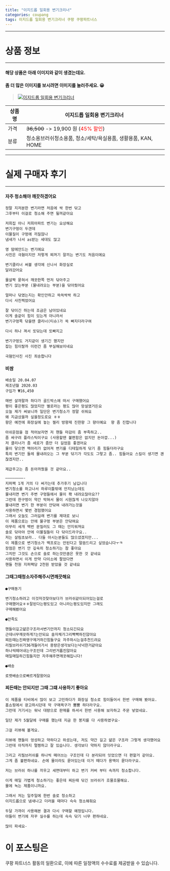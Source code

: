 ```yaml
---
title: "이지드롭 일회용 변기크리너"
categories: coupang
tags: 이지드롭 일회용 변기크리너 쿠팡 쿠팡파트너스
---
```

---

# 상품 정보

---

#### 해당 상품은 아래 이미지와 같이 생겼는데요. 
#### 좀 더 많은 이미지를 보시려면 이미지를 눌러주세요. 😀
> [![이지드롭 일회용 변기크리너](https://static.coupangcdn.com/image/affiliate/banner/ae36bb8d04c79302a64361e046e5ac65@2x.jpg)](https://coupa.ng/bPA6vk)

상품명 | 이지드롭 일회용 변기크리너
-------|-------
가격 | ~~36,500~~ -> 19,900 원 (<span style="color:red">45% 할인</span>)
분류 | 청소용브러쉬청소용품, 청소/세탁/욕실용품, 생활용품, KAN, HOME

---

# 실제 구매자 후기

---


####    자주 청소해야 깨끗하겠어요
    정말 지저분한 변기라면 처음에 싹 한번 닦고
    그후부터 이걸로 청소해 주면 될꺼같아요
    
    저희집 아니 저희아파트 변기는 요상해요
    변기구멍이 두갠데 
    이물질이 구멍에 끼질않나
    냄새가 나서 as받는 세대도 많고
    
    영 맘에안드는 변기에요
    사진은 극혐이지만 저렇게 찌꺼기 잘끼는 변기도 처음이에요
    
    변기클리너 써볼 생각에 신나서 화장실로
    달려갔어요
    
    물살짝 묻혀서 깨끗한쪽 먼저 닦아주고
    변기 앉는부분 (물내려오는 부분)을 닦아줬어요
    
    얼마나 닦였는지는 확인안하고 쓱쓱싹싹 하고
    다시 사진찍었어요
    
    잘 닦이긴 하는데 조금은 남아있네요
    이게 솔같이 힘이 있는게 아니라서
    변기구멍쪽 닦을땐 클리너(티슈)가 쏙 빠지더라구여
    
    다시 하나 껴서 또닦는데 또빠지고
    
    변기구멍도 거지같이 생기긴 했지만
    잡는 힘이랄까 이런건 좀 부실해보이네요
    
    극혐인사진 사진 죄송합니다

####    비쌈
    배송일 20.04.07
    제조년월 2020.03
    구입가 ₩16,450
    
    매번 살까말까 하다가 골드박스에 떠서 구매했어요
    평이 좋은평도 많았지만 별로라는 평도 많아 망설였거든요
    오늘 제가 써보니까 일단은 변기청소가 정말 쉬워요
    왜 지금샀을까 싶을정도로요 ㅎㅎ
    향은 예전에 화장실에 놓는 젤리 방향제 진한향 그 향이예요  향 좀 진합니다
    
    아쉬운점을 점 적어보자면 저 핸들 마감이 좀 부족하고.. 
    좀 싸구려 플라스틱이구요 (사용할땐 불편함은 없지만 돈아깝...)
    저 클리너가 좀 세로가 좀만 더 길었음 좋겠어요 
    물이 닿으면 멕아리가 없어져 변기를 디테일하게 닦기 좀 힘들더라구요 
    특히 변기안 둘레 물내려오는 그 부분 닦기가 각도도 그렇고 좀.. 힘들어요 스킬이 생기면 괜찮겠지만..
    
    제값주고는 좀 돈아까웠을 것 같아요..
    
    ————————-
    지퍼팩 1개 거의 다 써가는데 추가후기 남깁니다
    변기청소를 하고나서 하루이틀밖에 안지났는데도
    물내리면 변기 주변 구멍들에서 물이 쫙 내려오잖아요??
    그런데 한구멍이 약간 막혀서 물이 시원찮게 나오지않아
    물내리면 변기 한 부분이 안닦여 내려가는것을
    사용하면서 몇번 경험했어요 
    그래서 오늘도 그러길래 변기를 제대로 보니
    이 제품으로는 안에 물구멍 부분은 안닦여요
    아무리 세개 백번 문질러도 그 때는 안지워져요
    솔로 닦아야 안에 이물질들이 다 닦이드라구요..
    저는 살림초보라.. 다들 아시는분들도 많으셨겠지만...
    이 제품으로 변기청소가 백프로는 안된다고 말씀드리고 싶었습니다ㅜㅋ
    장점은 변기 안 깊숙히 청소하기는 참 좋아요 
    그치만 그것도 손으로 솔로 하는것만큼은 못한 것 같네요
    사용하면서 이게 만약 다이소에 팔았다면
    핸들 천원 지퍼팩당 2천원 받았을 것 같네요

####    그때그때청소자주해주시면깨끗해요
    ●구매동기 
    
    변기청소하려고 이것저것찾아보다가 브러쉬같이되어있는걸로
    구매했어요ㅎㅎ잘된다는평도있고 아니라는평도있지만 그래도
    구매해봤어요
    
    ●만족도
    
    핸들이깊고얇은구조라서변기안까지 청소되긴되요
    근데너무깨끗하게?는안되요 솔자체가그리빡빡하진않아요
    찌든때는진짜영구제거하긴힘들구요 자주하시는걸추천드려요
    리필브러쉬가36개들어가서 용량은생각보다는넉넉한거같아요
    하나씩떼어내는구조인데 그리번거롭진않아요
    매일매일하긴힘들지만 자주해주면깨끗해집니다!
    
    ●배송
    
    로켓배송으로빠르게잘왔어요

####    찌든때는 안되지만 그때 그떄 사용하기 좋아요
    이 제품을 티비에서 많이 보고 고민하다가 화장실 청소로 힘이들어서 한번 구매해 봤어요.
    홈쇼핑에서 광고하시던데 막 구매욕구가 뿜뿜 하더라구요.
    그런데 거기서는 워낙 대량으로 판매를 하셔서 한번 사용해 보자하고 주문 넣었네요.
    
    일단 제가 5월달에 구매를 했는데 지금 한 봉지를 다 사용하였구요-
    
    그걸 리뷰해 볼게요.
    
    리뷰에 핸들이 엉성하고 약하다고 하셨는데, 저도 약간 길고 얇은 구조라 그렇게 생각했어요
    그런데 아직까지 멀쩡하고 잘 있습니다. 생각보다 약하지 않더라구요.
    
    그리고 리필브러쉬를 하나씩 뗴어쓰는 구조인데 다 분리되어 잇었으면 더 편할거 같아요.
    그게 좀 불편하네요. 손에 물이라도 묻어있는데 이거 떼다가 용액이 묻더라구요.
    
    저는 브러쉬 하나를 끼우고 세면대부터 하고 변기 커버 부터 속까지 청소합니다. 
    
    이게 매일 가볍게 청소하기는 좋은데 찌든때 닦긴 브러쉬가 흐물흐물해요.
    물에 녹는 제품이니까요.
    
    그래서 저는 일주일에 한번 솔로 청소하고
    이지드롭으로 냄새나고 더러울 때마다 슥슥 청소해줘요
    
    두달 가까이 사용해본 결과 다시 구매할 예정입니다. 
    아들이 변기에 자꾸 실수를 하는데 슥슥 닦기 너무 편하네요. 
    
    많이 파세요-



# 이 포스팅은
쿠팡 파트너스 활동의 일환으로, 이에 따른 일정액의 수수료를 제공받을 수 있습니다.
